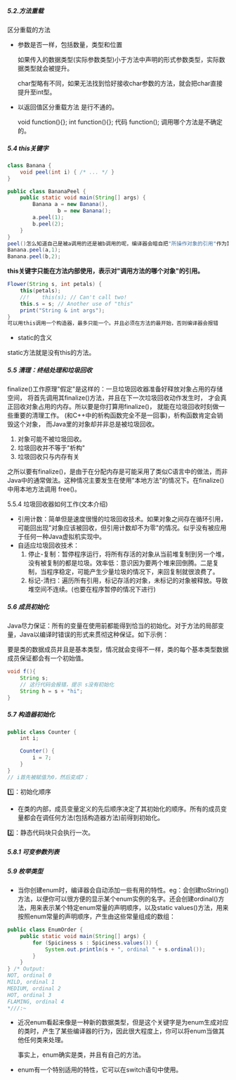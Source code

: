 

##### 5.2.方法重载

 区分重载的方法

- 参数是否一样，包括数量，类型和位置

  如果传入的数据类型(实际参数类型)小于方法中声明的形式参数类型，实际数据类型就会被提升。

  char型略有不同，如果无法找到恰好接收char参数的方法，就会把char直接提升至int型。

- 以返回值区分重载方法 是行不通的。

  void function(){};    int function(){};  代码  function(); 调用哪个方法是不确定的。

##### 5.4 this关键字

```java
class Banana {
    void peel(int i) { /* ... */ }
}

public class BananaPeel {
    public static void main(String[] args) {
        Banana a = new Banana(),
                b = new Banana();
        a.peel(1);
        b.peel(2);
    }
}
peel()怎么知道自己是被a调用的还是被b调用的呢，编译器会暗自把"所操作对象的引用"作为第一个参数传递给peel().所以上述两个方法的调用就变成了这样：
Banana.peel(a,1);
Banana.peel(b,2);
```

**this关键字只能在方法内部使用，表示对"调用方法的哪个对象"的引用。**

```java
Flower(String s, int petals) {
    this(petals);
    //!    this(s); // Can't call two!
    this.s = s; // Another use of "this"
    print("String & int args");
}
可以用this调用一个构造器，最多只能一个。并且必须在方法的最开始，否则编译器会报错
```

- static的含义

static方法就是没有this的方法。

##### 5.5 清理：终结处理和垃圾回收

finalize()工作原理"假定"是这样的：一旦垃圾回收器准备好释放对象占用的存储空间，
将首先调用其finalize()方法，并且在下一次垃圾回收动作发生时，
才会真正回收对象占用的内存。所以要是你打算用finalize()，
就能在垃圾回收时刻做一些重要的清理工作。
(和C++中的析构函数完全不是一回事)，析构函数肯定会销毁这个对象，
而Java里的对象却并非总是被垃圾回收。

1. 对象可能不被垃圾回收。
2. 垃圾回收并不等于"析构"
3. 垃圾回收只与内存有关

之所以要有finalize()，是由于在分配内存是可能采用了类似C语言中的做法，而非Java中的通常做法。这种情况主要发生在使用"本地方法"的情况下。在finalize()中用本地方法调用 free()。

5.5.4 垃圾回收器如何工作(文本介绍)

- 引用计数：简单但是速度很慢的垃圾回收技术。如果对象之间存在循环引用，可能回出现"对象应该被回收，但引用计数却不为零"的情况。似乎没有被应用于任何一种Java虚拟机实现中。
- 自适应垃圾回收技术：
  1. 停止-复制：暂停程序运行，将所有存活的对象从当前堆复制到另一个堆，没有被复制的都是垃圾。效率低：意识因为要两个堆来回倒腾。二是复制，当程序稳定，可能产生少量垃圾的情况下，来回复制就很浪费了。
  2. 标记-清扫：遍历所有引用，标记存活的对象，未标记的对象被释放。导致堆空间不连续。(也要在程序暂停的情况下进行)

##### 5.6 成员初始化

Java尽力保证：所有的变量在使用前都能得到恰当的初始化。对于方法的局部变量，Java以编译时错误的形式来贯彻这种保证。如下示例：

要是类的数据成员并且是基本类型，情况就会变得不一样，类的每个基本类型数据成员保证都会有一个初始值。

```java
void f(){
    String s;
    // 这行代码会报错，提示 s没有初始化
    String h = s + "hi";
}
```



##### 5.7 构造器初始化

```java
public class Counter {
    int i;

    Counter() {
        i = 7;
    }
}
// i首先被赋值为0，然后变成7；
```

1️⃣：初始化顺序

- 在类的内部，成员变量定义的先后顺序决定了其初始化的顺序。所有的成员变量都会在调任何方法(包括构造器方法)前得到初始化。

2️⃣：静态代码块只会执行一次。



##### 5.8.1 可变参数列表





##### 5.9 枚举类型

- 当你创建enum时，编译器会自动添加一些有用的特性。eg：会创建toString()方法，以便你可以很方便的显示某个enum实例的名字。还会创建ordinal()方法，用来表示某个特定enum常量的声明顺序，以及static values()方法，用来按照enum常量的声明顺序，产生由这些常量组成的数组：

```java
public class EnumOrder {
    public static void main(String[] args) {
        for (Spiciness s : Spiciness.values()) {
            System.out.println(s + ", ordinal " + s.ordinal());
        }
    }
} /* Output:
NOT, ordinal 0
MILD, ordinal 1
MEDIUM, ordinal 2
HOT, ordinal 3
FLAMING, ordinal 4
*///:~
```

- 近况enum看起来像是一种新的数据类型，但是这个关键字是为enum生成对应的类时，产生了某些编译器的行为，因此很大程度上，你可以将enum当做其他任何类来处理。

  事实上，enum确实是类，并且有自己的方法。

- enum有一个特别适用的特性，它可以在switch语句中使用。